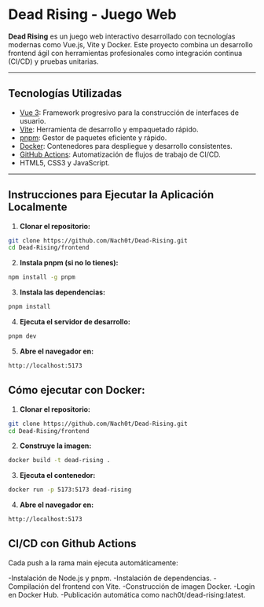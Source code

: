 # Dead Rising - Juego Web

**Dead Rising** es un juego web interactivo desarrollado con tecnologías modernas como Vue.js, Vite y Docker. Este proyecto combina un desarrollo frontend ágil con herramientas profesionales como integración continua (CI/CD) y pruebas unitarias.

---

##  Tecnologías Utilizadas

- [Vue 3](https://vuejs.org/): Framework progresivo para la construcción de interfaces de usuario.
- [Vite](https://vitejs.dev/): Herramienta de desarrollo y empaquetado rápido.
- [pnpm](https://pnpm.io/): Gestor de paquetes eficiente y rápido.
- [Docker](https://www.docker.com/): Contenedores para despliegue y desarrollo consistentes.
- [GitHub Actions](https://github.com/features/actions): Automatización de flujos de trabajo de CI/CD.
- HTML5, CSS3 y JavaScript.

---

##  Instrucciones para Ejecutar la Aplicación Localmente

1. **Clonar el repositorio:**

```bash
git clone https://github.com/Nach0t/Dead-Rising.git
cd Dead-Rising/frontend
```
2. **Instala pnpm (si no lo tienes):**
```bash
npm install -g pnpm
```
3. **Instala las dependencias:**
```bash
pnpm install
```
4. **Ejecuta el servidor de desarrollo:**
```bash
pnpm dev
```
5. **Abre el navegador en:**
 ```bash
http://localhost:5173
 ```
## Cómo ejecutar con Docker:
1. **Clonar el repositorio:**

```bash
git clone https://github.com/Nach0t/Dead-Rising.git
cd Dead-Rising/frontend
```
2. **Construye la imagen:**
```bash
docker build -t dead-rising .
```
3. **Ejecuta el contenedor:**
```bash
docker run -p 5173:5173 dead-rising
```
4. **Abre el navegador en:**
```bash
http://localhost:5173
```

## CI/CD con Github Actions 
Cada push a la rama main ejecuta automáticamente:

-Instalación de Node.js y pnpm.
-Instalación de dependencias.
-Compilación del frontend con Vite.
-Construcción de imagen Docker.
-Login en Docker Hub.
-Publicación automática como nach0t/dead-rising:latest.





